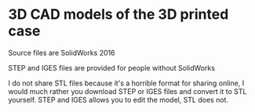 # 3D CAD models of the 3D printed case #

Source files are SolidWorks 2016

STEP and IGES files are provided for people without SolidWorks

I do not share STL files because it's a horrible format for sharing online, I would much rather you download STEP or IGES files and convert it to STL yourself. STEP and IGES allows you to edit the model, STL does not.  
